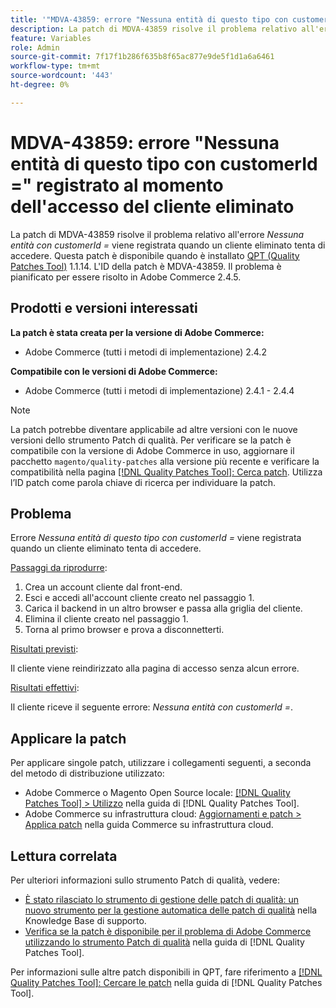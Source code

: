 ```yaml
---
title: '"MDVA-43859: errore "Nessuna entità di questo tipo con customerId =" registrato quando il cliente eliminato effettua l’accesso"'
description: La patch di MDVA-43859 risolve il problema relativo all'errore *Nessuna entità con customerId =* viene registrata quando un cliente eliminato tenta di accedere. Questa patch è disponibile quando è installato [Quality Patches Tool (QPT)](https://experienceleague.adobe.com/en/docs/commerce-knowledge-base/kb/announcements/commerce-announcements/magento-quality-patches-released-new-tool-to-self-serve-quality-patches) 1.1.14. L'ID della patch è MDVA-43859. Il problema è pianificato per essere risolto in Adobe Commerce 2.4.5.
feature: Variables
role: Admin
source-git-commit: 7f17f1b286f635b8f65ac877e9de5f1d1a6a6461
workflow-type: tm+mt
source-wordcount: '443'
ht-degree: 0%

---
```


# MDVA-43859: errore &quot;Nessuna entità di questo tipo con customerId =&quot; registrato al momento dell&#39;accesso del cliente eliminato

La patch di MDVA-43859 risolve il problema relativo all&#39;errore *Nessuna entità con customerId =* viene registrata quando un cliente eliminato tenta di accedere. Questa patch è disponibile quando è installato [QPT (Quality Patches Tool)](https://experienceleague.adobe.com/en/docs/commerce-knowledge-base/kb/announcements/commerce-announcements/magento-quality-patches-released-new-tool-to-self-serve-quality-patches) 1.1.14. L&#39;ID della patch è MDVA-43859. Il problema è pianificato per essere risolto in Adobe Commerce 2.4.5.

## Prodotti e versioni interessati

**La patch è stata creata per la versione di Adobe Commerce:**

* Adobe Commerce (tutti i metodi di implementazione) 2.4.2

**Compatibile con le versioni di Adobe Commerce:**

* Adobe Commerce (tutti i metodi di implementazione) 2.4.1 - 2.4.4

>[!NOTE]
>
>La patch potrebbe diventare applicabile ad altre versioni con le nuove versioni dello strumento Patch di qualità. Per verificare se la patch è compatibile con la versione di Adobe Commerce in uso, aggiornare il pacchetto `magento/quality-patches` alla versione più recente e verificare la compatibilità nella pagina [[!DNL Quality Patches Tool]: Cerca patch](https://experienceleague.adobe.com/en/docs/commerce-knowledge-base/kb/announcements/commerce-announcements/magento-quality-patches-released-new-tool-to-self-serve-quality-patches). Utilizza l’ID patch come parola chiave di ricerca per individuare la patch.

## Problema

Errore *Nessuna entità di questo tipo con customerId =* viene registrata quando un cliente eliminato tenta di accedere.

<u>Passaggi da riprodurre</u>:

1. Crea un account cliente dal front-end.
1. Esci e accedi all&#39;account cliente creato nel passaggio 1.
1. Carica il backend in un altro browser e passa alla griglia del cliente.
1. Elimina il cliente creato nel passaggio 1.
1. Torna al primo browser e prova a disconnetterti.

<u>Risultati previsti</u>:

Il cliente viene reindirizzato alla pagina di accesso senza alcun errore.

<u>Risultati effettivi</u>:

Il cliente riceve il seguente errore: *Nessuna entità con customerId =*.

## Applicare la patch

Per applicare singole patch, utilizzare i collegamenti seguenti, a seconda del metodo di distribuzione utilizzato:

* Adobe Commerce o Magento Open Source locale: [[!DNL Quality Patches Tool] > Utilizzo](/help/tools/quality-patches-tool/usage.md) nella guida di [!DNL Quality Patches Tool].
* Adobe Commerce su infrastruttura cloud: [Aggiornamenti e patch > Applica patch](https://experienceleague.adobe.com/docs/commerce-cloud-service/user-guide/develop/upgrade/apply-patches.html) nella guida Commerce su infrastruttura cloud.

## Lettura correlata

Per ulteriori informazioni sullo strumento Patch di qualità, vedere:

* [È stato rilasciato lo strumento di gestione delle patch di qualità: un nuovo strumento per la gestione automatica delle patch di qualità](https://experienceleague.adobe.com/en/docs/commerce-knowledge-base/kb/announcements/commerce-announcements/magento-quality-patches-released-new-tool-to-self-serve-quality-patches) nella Knowledge Base di supporto.
* [Verifica se la patch è disponibile per il problema di Adobe Commerce utilizzando lo strumento Patch di qualità](/help/tools/quality-patches-tool/patches-available-in-qpt/check-patch-for-magento-issue-with-magento-quality-patches.md) nella guida di [!DNL Quality Patches Tool].

Per informazioni sulle altre patch disponibili in QPT, fare riferimento a [[!DNL Quality Patches Tool]: Cercare le patch](https://experienceleague.adobe.com/tools/commerce-quality-patches/index.html) nella guida di [!DNL Quality Patches Tool].
